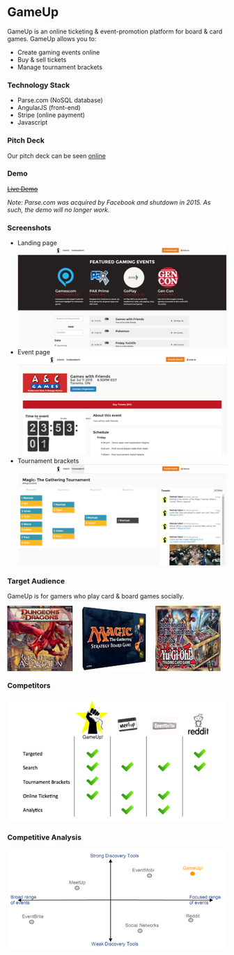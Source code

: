 # GameUp
GameUp is an online ticketing & event-promotion platform for board & card games. GameUp allows you to:
* Create gaming events online
* Buy & sell tickets
* Manage tournament brackets

### Technology Stack
* Parse.com (NoSQL database)
* AngularJS (front-end)
* Stripe (online payment)
* Javascript

### Pitch Deck
Our pitch deck can be seen [online](https://dl.dropboxusercontent.com/u/111181899/pitch_deck.pdf)

### Demo
[~~Live Demo~~]()

*Note: Parse.com was acquired by Facebook and shutdown in 2015. As such, the demo will no longer work.*

### Screenshots
* Landing page
![alt text](assets/screenshots/0.png)
* Event page
![alt text](assets/screenshots/2.png)
* Tournament brackets
![alt text](assets/screenshots/4.png)


### Target Audience
GameUp is for gamers who play card & board games socially.

<img style="float:left" src="assets/screenshots/dd.jpg" height="150px" width="150px">
<img style="float:left; margin-left:20px" src="assets/screenshots/magic.jpg" height="150px" width="150px">
<img style="float:left; margin-left:20px" src="assets/screenshots/yugioh.jpg" height="150px" width="150px">
<div style="clear: both;"></div>

### Competitors
![](assets/screenshots/competition.png)

### Competitive Analysis
![](assets/screenshots/competitive_analysis.png)

